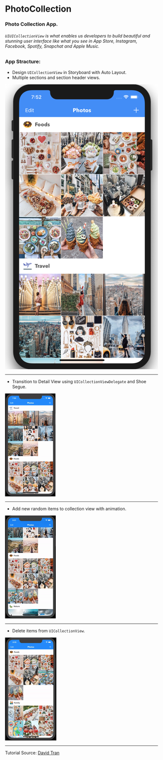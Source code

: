 # PhotoCollection

### Photo Collection App.

###### `UIUICollectionView` is what enables us developers to build beautiful and stunning user interface like what you see in App Store, Instagram, Facebook, Spotify, Snapchat and Apple Music.

### App Stracture:

+ Design `UICollectionView` in Storyboard with Auto Layout.
+ Multiple sections and section header views.

![](pics/iPhoneXSMax.png)

---

+ Transition to Detail View using `UICollectionViewDelegate` and Shoe Segue.

![](gifs/Transition.gif)

---

+ Add new random items to collection view with animation.

![](gifs/AddingItems.gif)

---

+ Delete items from `UICollectionView`.

![](gifs/DeleteItems.gif)

---

Tutorial Source: [David Tran](https://www.youtube.com/channel/UCvPFGq6luCqAVGiFpzTvkIA)

